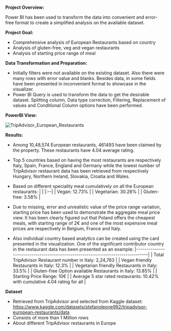 **Project Overview:**

Power BI has been used to transform the data into convenient and error-free format to create a simplified analysis on the available dataset. 

**Project Goal:**
- Comprehensive analysis of European Restaurants based on country
- Analysis of gluten-free, veg and vegan restaurants 
- Analysis of starting price range of meal   

**Data Transformation and Preparation:**
- Initially filters were not available on the existing dataset. Also there were many rows with error value and blanks. Besides data, in some fields have been presented in inconvenient format to showcase in the visualizer. 
- Power BI Query is used to transform the data to get the desirable dataset. Splitting column, Data type correction, Filtering, Replacement of values and Conditional Column options have been performed. 

**PowerBI View:**

![TripAdvisor_European_Restaurants](https://github.com/taiqbal279/trip_advisory/assets/172115159/abd840ff-373a-4cdb-9045-4eb4563284f9)

**Results:**

- Among 10,48,574 European restaurants, 461493 have been claimed by the property. These restaurants have 4.04 average rating. 
- Top 5 countries based on having the most restaurants are respectively Italy, Spain, France, England and Germany while the lowest number of TripAdvisor restaurant data has been retrieved from respectively Hungary, Northern Ireland, Slovakia, Croatia and Wales.
- Based on different speciality meal cumulatively on all the European restaurants:
|                              |
|:--|
| Vegan: 12.73%                |
| Vegetarian: 30.28%           |
| Gluten-free: 3.58%           |

- Due to missing, error and unrealistic value of the price range variation, starting price has been used to demonstrate the aggregate meal price view. It has been clearly figured out that Poland offers the cheapest meals, with starting range of 2€ and one of the most expensive meal prices are respectively in Belgium, France and Italy.
- Also individual country based analytics can be created using the card presented in the visualization. One of the significant contributor country in the restaurant data has been presented as an example:
|--------------------------------------------------------------------------------|
| Total TripAdvisor Restaurant number in Italy: 2,24,763                         |
| Vegan friendly Restaurants in Italy: 12.3%                                     |
| Vegetarian friendly Restaurants in Italy: 33.5%                                |
| Gluten-free Option available Restaurants in Italy: 13.85%                      |
| Starting Price Range: 10€                                                      |
| Average 5 star rated restaurants: 10.42% with cumulative 4.04 rating for all   |

**Dataset**

- Retrieved from TripAdvisor and selected from Kaggle dataset: https://www.kaggle.com/datasets/stefanoleone992/tripadvisor-european-restaurants/data
- Consists of more than 1 Million rows
- About different TripAdvisor restaurants in Europe
